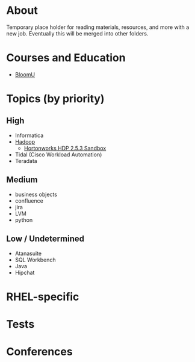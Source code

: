 # About

Temporary place holder for reading materials, resources, and more with a new job. Eventually this will be merged into other folders.

# Courses and Education

* [BloomU](http://bloomu.edu/extended)

# Topics (by priority)

## High

* Informatica
* [Hadoop](https://github.com/mtdeguzis/documents/tree/master/systems-engineer-training/hadoop)
  * [Hortonworks HDP 2.5.3 Sandbox](http://hortonworks.com/downloads/#sandbox)
* Tidal (Cisco Workload Automation)
* Teradata

## Medium

* business objects
* confluence
* jira
* LVM
* python

## Low / Undetermined

* Atanasuite
* SQL Workbench
* Java
* Hipchat

# RHEL-specific

# Tests

# Conferences
